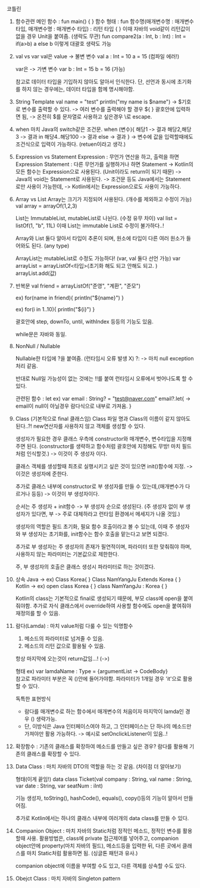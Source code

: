 코틀린

1. 함수관련 메인 함수 : fun main() { }
	함수 형태 : fun 함수명(매개변수명 : 매개변수 타입, 매개변수명 : 매개변수 타입) : 리턴 타입 { } 
	이때 자바의 void같이 리턴값이 없을 경우 Unit을 붙여줌. (생략도 무관)
	 fun compare2(a : Int, b : Int) : Int = if(a>b) a else b 이렇게 대괄호 생략도 가능

2. val vs var
	val은 value -> 불변 변수 
	val a : Int = 10 
	a = 15 (컴파일 에러!)

	var은 -> 가변 변수 
	var b : Int = 15 
	b = 16 (가능)
	
	참고로 데이터 타입을 기입하지 않아도 알아서 인식한다. 
	단, 선언과 동시에 초기화를 하지 않는 경우에는, 데이터 타입을 함께 명시해야함.

3. String Template val name = "test" println("my name is $name") -> $기호로 변수를 출력할 수 있다. 
	-> 여러 변수를 출력해야 할 경우 ${ } 괄호안에 입력하면 됨, 
	-> 온전히 $를 문자열로 사용하고 싶은경우 \로 escape.

4. when 
	마치 Java의 switch같은 조건문. 
	when (변수){ 
	해당1 -> 결과 
	해당2,해당3 -> 결과 
	in 해당4..해당100 -> 결과 
	else -> 결과 
	}
	-> 변수에 값을 입력할때에도 조건식으로 입력이 가능하다. (retuen이라고 생각.)

5. Expression vs Statement
	Expression : 무언가 연산을 하고, 출력을 하면 Expression
	Statement : 다른 무언가를 실행하거나 하면 Statement
	-> Kotlin의 모든 함수는 Expression으로 사용된다. (Unit이라도 return이 되기 때문)
	-> Java의 void는 Statement로 사용된다.
	-> 조건문 등도 Java에서는 Statement로만 사용이 가능한데,
	-> Kotlin에서는 Expression으로도 사용이 가능하다.

6. Array  vs  List
	Array는 크기가 지정되어 사용된다. (개수를 제외하고 수정이 가능)
		val array = arrayOf(1,2,3)

	List는 ImmutableList, mutableList로 나뉜다. (수정 유무 차이)
		val list = listOf(1, "b", 11L)
		이때 List는 immutable List로 수정이 불가하다..!
	
	Array와 List 둘다 알아서 타입이 추론이 되며, 원소에 타입이 다른 여러 원소가 들어와도 된다. (any type)
	
	ArrayList는 mutableList로 수정도 가능하다! (var, val 둘다 선언 가능)
		var arrayList = arrayListOf<타입>(초기화 해도 되고 안해도 되고. )
		arrayList.add(값)

7. 반복문
	val friend = arrayListOf("준영", "계환", "준모")
	
	ex) for(name in friend){
		println("${name}")
	}

	ex) for(i in 1..10){
		println("${i}")
	}

	괄호안에 step, downTo, until, withIndex 등등의 기능도 있음.

	while문은 자바와 동일.

8. NonNull / Nullable

	Nullable한 타입에 ?을 붙여줌. (런타임시 오류 발생 X)
	?: -> 마치 null exception처리 같음.

	반대로 Null일 가능성이 없는 것에는 !!를 붙여 런타임시 오류에서 벗어나도록 할 수 있다.

	관련된 함수 : let
	ex) var email : String? = "test@naver.com"
	email?.let{
		-> email이 null이 아닐경우 람다식으로 내부로 가져옴.
	}

9. Class (기본적으로 final 클래스임)
	Class 파일 명과 Class의 이름이 같지 않아도 된다..?!
	new연산자를 사용하지 않고 객체를 생성할 수 있다.

	생성자가 필요한 경우 클래스 우측에 constructor와 매개변수, 변수타입을 지정해주면 된다.
	(constructor를 생략하고 함수처럼 괄호안에 지정해도 무방! 마치 필드처럼 인식할것.)
	-> 이것이 주 생성자 이다.

	클래스 객체를 생성할때 최초로 실행시키고 싶은 것이 있으면 init()함수에 지정.
	-> 이것은 생성자에 준한다.

	추가로 클래스 내부에 constructor로 부 생성자를 만들 수 있는데,(매개변수가 다르거나 등등)
	-> 이것이 부 생성자이다.

	순서는 주 생성자 + init함수 -> 부 생성자 순으로 생성된다.
	(주 생성자 없이 부 생성자가 있다면, 부 -> 주로 대체하라고 런타임 환경에서 메세지가 나올 것임.)

	생성자의 역할은 필드 초기화, 필요 함수 호출이라고 볼 수 있는데,
	이때 주 생성자와 부 생성자는 초기화를, init함수는 함수 호출을 맡는다고 보면 되겠다.

	추가로 부 생성자는 주 생성자의 존재가 필연적이며, 파라미터 또한 맞춰줘야 하며, 
		사용하지 않는 파라미터는 기본값으로 제한한다.

	주, 부 생성자의 호출은 클래스 생성시 파라미터로 하는 것이겠다.


10. 상속
	Java -> ex) Class Korea{ }		Class NamYangJu Extends Korea { }
	Kotlin -> ex) open class Korea { }	class  NamYangJu : Korea { }

	Kotlin의 class는 기본적으로 final로 생성되기 때문에, 부모 class에 open을 붙여줘야함.
	추가로 자식 클래스에서 override하여 사용할 함수에도 open을 붙여줘야 재정의를 할 수 있음.


11. 람다(Lamda) : 마치 value처럼 다룰 수 있는 익명함수	
	
	1. 메소드의 파라미터로 넘겨줄 수 있음.
	2. 메소드의 리턴 값으로 활용될 수 있음.

	항상 마지막에 오는것이 return값임...! (->)

	형태
	ex) var lamdaName : Type = {argumentList -> CodeBody}	
	참고로 파라미터 부분은 꼭 ()안에 들어가야함.
	파라미터가 1개일 경우 'it'으로 활용 할 수 있다.

	독특한 표현방식
	- 람다를 매개변수로 하는 함수에서 매개변수의 처음이자 마지막이 lamda인 경우 () 생략가능.
	- 단, 이방식은 Java 인터페이스여야 하고, 그 인터페이스는 단 하나의 메소드만 가져야만 활용 가능하다.
	-> 예시로 setOnclickListener이 있음..!


12. 확장함수 : 기존의 클래스를 확장하여 메소드를 만들고 싶은 경우?
	람다를 활용해 기존의 클래스를 확장할 수 있다.


13. Data Class : 마치 자바의 DTO의 역할을 하는 것 같음. (차이점 더 알아보기)
	
	형태(이게 끝임!)
	data class Ticket(val company : String, val name : String, var date : String, var seatNum : iInt)

	기능
	생성자, toString(), hashCode(), equals(), copy()등의 기능이 알아서 만들어짐.	

	추가로 Kotlin에서는 하나의 클래스 내부에 여러개의 data class를 만들 수 있다.


14. Companion Object : 마치 자바의 Static처럼 정적인 메소드, 정적인 변수를 활용할때 사용.
	활용방법은, class에 private 접근제어를 넣어주고,
	companion object안에 property(마치 자바의 필드), 메소드등을 입력한 뒤,
	다른 곳에서 클래스를 마치 Static처럼 활용하면 됨.
	(싱글톤 패턴과 유사.)

	companion object에 이름을 부여할 수도 있고, 다른 객체를 상속할 수도 있다.


15. Obejct Class : 마치 자바의 Singleton pattern
 













